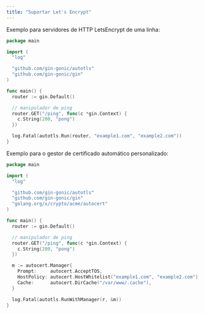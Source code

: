 ```yaml
---
title: "Suportar Let's Encrypt"
---
```


Exemplo para servidores de HTTP LetsEncrypt de uma linha:

```go
package main

import (
  "log"

  "github.com/gin-gonic/autotls"
  "github.com/gin-gonic/gin"
)

func main() {
  router := gin.Default()

  // manipulador de ping
  router.GET("/ping", func(c *gin.Context) {
    c.String(200, "pong")
  })

  log.Fatal(autotls.Run(router, "example1.com", "example2.com"))
}
```

Exemplo para o gestor de certificado automático personalizado:

```go
package main

import (
  "log"

  "github.com/gin-gonic/autotls"
  "github.com/gin-gonic/gin"
  "golang.org/x/crypto/acme/autocert"
)

func main() {
  router := gin.Default()

  // manipulador de ping
  router.GET("/ping", func(c *gin.Context) {
    c.String(200, "pong")
  })

  m := autocert.Manager{
    Prompt:     autocert.AcceptTOS,
    HostPolicy: autocert.HostWhitelist("example1.com", "example2.com"),
    Cache:      autocert.DirCache("/var/www/.cache"),
  }

  log.Fatal(autotls.RunWithManager(r, &m))
}
```

